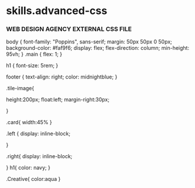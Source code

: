 # skills.advanced-css
### WEB DESIGN AGENCY EXTERNAL CSS FILE ###


body {
  font-family: "Poppins", sans-serif;
  margin: 50px 50px 0 50px;
  background-color: #faf9f6;
  display: flex;
  flex-direction: column;
  min-height: 95vh;
}
.main {
  flex: 1;
}

h1 {
  font-size: 5rem;
}

footer {
  text-align: right;
  color: midnightblue;
}

.tile-image{

  height:200px;
  float:left;
  margin-right:30px;

}

.card{
  width:45%
}

.left {
  display: inline-block;
 
  
}

.right{
  display:  inline-block;
  
  

}
h1{
  color: navy;
}

.Creative{
  color:aqua
}







